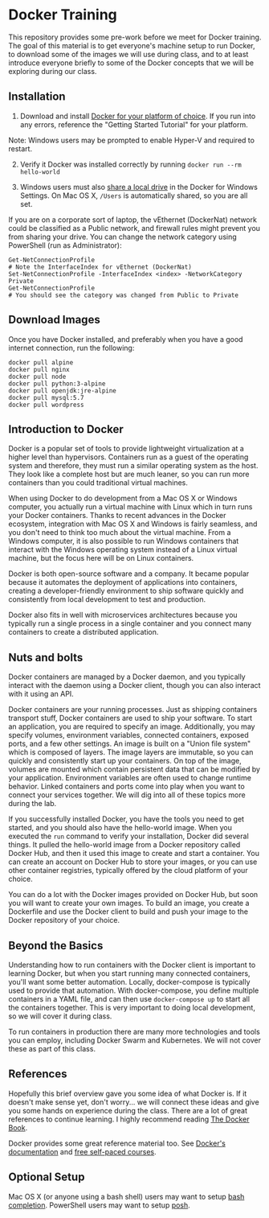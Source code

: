 # Docker Training

This repository provides some pre-work before we meet for Docker training. The
goal of this material is to get everyone's machine setup to run Docker, to
download some of the images we will use during class, and to at least introduce
everyone briefly to some of the Docker concepts that we will be exploring during
our class.

## Installation

1. Download and install [Docker for your platform of choice][docker]. If you run
into any errors, reference the "Getting Started Tutorial" for your platform.

  Note: Windows users may be prompted to enable Hyper-V and required to restart.

2. Verify it Docker was installed correctly by running `docker run --rm hello-world`

3. Windows users must also [share a local drive][drive] in the Docker for
Windows Settings. On Mac OS X, `/Users` is automatically shared, so you are all
set.

  If you are on a corporate sort of laptop, the vEthernet (DockerNat) network
  could be classified as a Public network, and firewall rules might prevent
  you from sharing your drive. You can change the network category using
  PowerShell (run as Administrator):

  ```
  Get-NetConnectionProfile
  # Note the InterfaceIndex for vEthernet (DockerNat)
  Set-NetConnectionProfile -InterfaceIndex <index> -NetworkCategory Private
  Get-NetConnectionProfile
  # You should see the category was changed from Public to Private
  ```

## Download Images

Once you have Docker installed, and preferably when you have a good internet
connection, run the following:

```
docker pull alpine
docker pull nginx
docker pull node
docker pull python:3-alpine
docker pull openjdk:jre-alpine
docker pull mysql:5.7
docker pull wordpress
```

## Introduction to Docker

Docker is a popular set of tools to provide lightweight virtualization at a
higher level than hypervisors. Containers run as a guest of the operating system
and therefore, they must run a similar operating system as the host. They look
like a complete host but are much leaner, so you can run more containers than
you could traditional virtual machines.

When using Docker to do development from a Mac OS X or Windows computer, you
actually run a virtual machine with Linux which in turn runs your Docker
containers. Thanks to recent advances in the Docker ecosystem, integration with
Mac OS X and Windows is fairly seamless, and you don't need to think too much
about the virtual machine. From a Windows computer, it is also possible to run
Windows containers that interact with the Windows operating system instead of a
Linux virtual machine, but the focus here will be on Linux containers.

Docker is both open-source software and a company. It became popular because it
automates the deployment of applications into containers, creating a
developer-friendly environment to ship software quickly and consistently from
local development to test and production.

Docker also fits in well with microservices architectures because you typically
run a single process in a single container and you connect many containers to
create a distributed application.

## Nuts and bolts

Docker containers are managed by a Docker daemon, and you typically interact
with the daemon using a Docker client, though you can also interact with it
using an API.

Docker containers are your running processes. Just as shipping containers
transport stuff, Docker containers are used to ship your software. To start an
application, you are required to specify an image. Additionally, you may specify
volumes, environment variables, connected containers, exposed ports, and a few
other settings. An image is built on a "Union file system" which is composed of
layers. The image layers are immutable, so you can quickly and consistently
start up your containers. On top of the image, volumes are mounted which contain
persistent data that can be modified by your application. Environment variables
are often used to change runtime behavior. Linked containers and ports come into
play when you want to connect your services together. We will dig into all of
these topics more during the lab.

If you successfully installed Docker, you have the tools you need to get
started, and you should also have the hello-world image. When you executed the
`run` command to verify your installation, Docker did several things. It pulled
the hello-world image from a Docker repository called Docker Hub, and then it
used this image to create and start a container. You can create an account on
Docker Hub to store your images, or you can use other container registries,
typically offered by the cloud platform of your choice.

You can do a lot with the Docker images provided on Docker Hub, but soon you
will want to create your own images. To build an image, you create a Dockerfile
and use the Docker client to build and push your image to the Docker repository
of your choice.

## Beyond the Basics

Understanding how to run containers with the Docker client is important to
learning Docker, but when you start running many connected containers, you'll
want some better automation. Locally, docker-compose is typically used to
provide that automation. With docker-compose, you define multiple containers in
a YAML file, and can then use `docker-compose up` to start all the containers
together. This is very important to doing local development, so we will cover
it during class.

To run containers in production there are many more technologies and tools you
can employ, including Docker Swarm and Kubernetes. We will not cover these as
part of this class.

## References

Hopefully this brief overview gave you some idea of what Docker is. If it
doesn't  make sense yet, don't worry... we will connect these ideas and give you
some hands on experience during the class. There are a lot of great references
to continue learning. I highly recommend reading [The Docker Book][dockerbook].

Docker provides some great reference material too. See [Docker's
documentation][dockerdocs] and [free self-paced courses][classes].

## Optional Setup

Mac OS X (or anyone using a bash shell) users may want to setup [bash
completion][bash]. PowerShell users may want to setup [posh][posh].

[docker]: https://www.docker.com/products/docker
[bash]: https://docs.docker.com/docker-for-mac/#/installing-bash-completion
[posh]: https://docs.docker.com/docker-for-windows/#/set-up-tab-completion-in-powershell
[drive]: https://docs.docker.com/docker-for-windows/#/shared-drives
[dockerbook]: https://www.dockerbook.com/
[dockerdocs]: https://docs.docker.com/
[classes]: https://training.docker.com/category/self-paced-online
